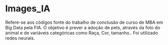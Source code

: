 # Images_IA
Refere-se aos códigos fonte do trabalho de conclusão de curso de MBA em Big Data pela FIA. O objetivo é prever a adoção de pets, através da foto do animal e de variáveis categóricas como Raça, Cor, tamanho..
Foi utilizado redes neurais.
